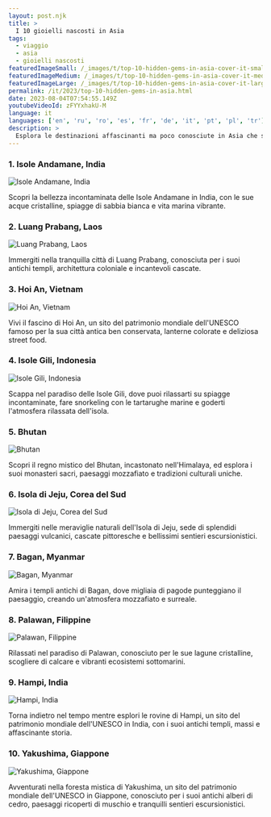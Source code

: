 ```yaml
---
layout: post.njk
title: >
  I 10 gioielli nascosti in Asia
tags:
  - viaggio
  - asia
  - gioielli nascosti
featuredImageSmall: /_images/t/top-10-hidden-gems-in-asia-cover-it-small.webp
featuredImageMedium: /_images/t/top-10-hidden-gems-in-asia-cover-it-medium.webp
featuredImageLarge: /_images/t/top-10-hidden-gems-in-asia-cover-it-large.webp
permalink: /it/2023/top-10-hidden-gems-in-asia.html
date: 2023-08-04T07:54:55.149Z
youtubeVideoId: zFYYxhakU-M
language: it
languages: ['en', 'ru', 'ro', 'es', 'fr', 'de', 'it', 'pt', 'pl', 'tr']
description: >
  Esplora le destinazioni affascinanti ma poco conosciute in Asia che spesso vengono trascurate dai turisti. Dalle spiagge isolate ai templi mistici, questa lista ti porterà in un'avventura fuori dai soliti percorsi.
---
```


### 1. Isole Andamane, India

![Isole Andamane, India](/_images/9/9b684b1a6b16f236242f7da8e3893593-medium.webp)

Scopri la bellezza incontaminata delle Isole Andamane in India, con le sue acque cristalline, spiagge di sabbia bianca e vita marina vibrante.

### 2. Luang Prabang, Laos

![Luang Prabang, Laos](/_images/e/e656a58ba1d3ee8e51d73601aaae1d1b-medium.webp)

Immergiti nella tranquilla città di Luang Prabang, conosciuta per i suoi antichi templi, architettura coloniale e incantevoli cascate.

### 3. Hoi An, Vietnam

![Hoi An, Vietnam](/_images/3/3863168cab5beb42a2dd97a1dd758928-medium.webp)

Vivi il fascino di Hoi An, un sito del patrimonio mondiale dell'UNESCO famoso per la sua città antica ben conservata, lanterne colorate e deliziosa street food.

### 4. Isole Gili, Indonesia

![Isole Gili, Indonesia](/_images/4/4123a51e5621331a177cdd71f638c7ba-medium.webp)

Scappa nel paradiso delle Isole Gili, dove puoi rilassarti su spiagge incontaminate, fare snorkeling con le tartarughe marine e goderti l'atmosfera rilassata dell'isola.

### 5. Bhutan

![Bhutan](/_images/a/aeb9414c121afd276238ace735a5b828-medium.webp)

Scopri il regno mistico del Bhutan, incastonato nell'Himalaya, ed esplora i suoi monasteri sacri, paesaggi mozzafiato e tradizioni culturali uniche.

### 6. Isola di Jeju, Corea del Sud

![Isola di Jeju, Corea del Sud](/_images/3/3276655bc030eadb7ada725bdda3d376-medium.webp)

Immergiti nelle meraviglie naturali dell'Isola di Jeju, sede di splendidi paesaggi vulcanici, cascate pittoresche e bellissimi sentieri escursionistici.

### 7. Bagan, Myanmar

![Bagan, Myanmar](/_images/3/30f95e7fd933da6705bdeb02d4ce57a1-medium.webp)

Amira i templi antichi di Bagan, dove migliaia di pagode punteggiano il paesaggio, creando un'atmosfera mozzafiato e surreale.

### 8. Palawan, Filippine

![Palawan, Filippine](/_images/2/288c2f03b0bb0a23108c4c95458eb24b-medium.webp)

Rilassati nel paradiso di Palawan, conosciuto per le sue lagune cristalline, scogliere di calcare e vibranti ecosistemi sottomarini.

### 9. Hampi, India

![Hampi, India](/_images/4/4c079faa4326d7f28b2ee9818f1b9c5e-medium.webp)

Torna indietro nel tempo mentre esplori le rovine di Hampi, un sito del patrimonio mondiale dell'UNESCO in India, con i suoi antichi templi, massi e affascinante storia.

### 10. Yakushima, Giappone

![Yakushima, Giappone](/_images/a/afe6615f51545642e8b1865c6924c623-medium.webp)

Avventurati nella foresta mistica di Yakushima, un sito del patrimonio mondiale dell'UNESCO in Giappone, conosciuto per i suoi antichi alberi di cedro, paesaggi ricoperti di muschio e tranquilli sentieri escursionistici.

